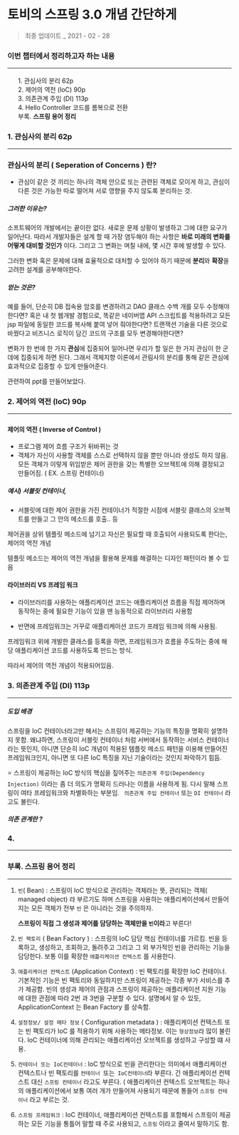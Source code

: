 

# 토비의 스프링 3.0 개념 간단하게

> 
>
> 최종 업데이트 _ 2021 - 02 - 28



<h3>
    이번 챕터에서 정리하고자 하는 내용<hr>
</h3>
<ul style="list-style:none;">
    <li><a href="#sec_target1" style="text-decoration:none;">1. 관심사의 분리 62p </a></li>
    <li><a href="#sec_target2" style="text-decoration:none;">2. 제어의 역전 (IoC) 90p</a></li>
    <li><a href="#sec_target3" style="text-decoration:none;">3. 의존관계 주입 (DI) 113p </a></li>
    <li><a href="#sec_target4" style="text-decoration:none;">4. Hello Controller 코드를 롬복으로 전환</a></li>
    <li><a href="#sec_target5" style="text-decoration:none;">부록. <b>스프링 용어 정리</b></b></a></li></ul>










<div class="sec1">
    <a name="sec_target1"></a>
	<h3>1. 관심사의 분리 62p</h3>
    <hr>
</div>




### 관심사의 분리 ( Seperation of Concerns ) 란? 

- 관심이 같은 것 끼리는 하나의 객체 안으로 또는 관련된 객체로 모이게 하고, 관심이 다른 것은 가능한 따로 떨어져 서로 영향을 주지 않도록 분리하는 것.



##### 그러한 이유는?

  소프트웨어의 개발에서는 끝이란 없다. 새로운 문제 상황이 발생하고 그에 대한 요구가 일어난다. 따라서 개발자들은 설계 할 때 가장 염두해야 하는 사항은 **바로 미래의 변화를 어떻게 대비할 것인가** 이다.  그리고 그 변화는 며칠 내에, 몇 시간 후에 발생할 수 있다.

  그러한 변화 혹은 문제에 대해 효율적으로 대처할 수 있어야 하기 때문에 **분리**와 **확장**을 고려한 설계를 공부해야한다. 

#####  얻는 것은?

  예를 들어, 단순히 DB 접속용 암호를 변경하려고 DAO 클래스 수백 개를 모두 수정해야한다면? 혹은 내 첫 웹개발 경험으로, 똑같은 네이버맵 API 스크립트를 적용하려고 모든 jsp 파일에 동일한 코드를 복사해 붙여 넣어 줘야한다면? 트랜잭션 기술을 다른 것으로 바꿨다고 비즈니스 로직이 담긴 코드의 구조를 모두 변경해야한다면? 

  변화가 한 번에 한 가지 **관심**에 집중되어 일어나면 우리가 할 일은 한 가지 관심이 한 군데에 집중되게 하면 된다.  그래서 객체지향 이론에서 관림사의 분리를 통해 같은 관심에 효과적으로 집중할 수 있게 만들어준다. 



관련하여 ppt를 만들어보았다.



<div class="sec2">
    <a name="sec_target2"></a>
	<h3>2. 제어의 역전 (IoC) 90p</h3>
    <hr>
</div>

##### 

#### 제어의 역전 ( Inverse of Control )

- 프로그램 제어 흐름 구조가 뒤바뀌는 것
- 객체가 자신이 사용할 객체를 스스로 선택하지 않을 뿐만 아니라 생성도 하지 않음. 모든 객체가 이렇게 위임받은 제어 권한을 갖는 특별한 오브젝트에 의해 결정되고 만들어짐. ( EX. 스프링 컨테이너)



##### 예시) 서블릿 컨테이너, 

- 서블릿에 대한 제어 권한을 가진 컨테이너가 적절한 시점에 서블릿 클래스의 오브젝트를 만들고 그 안의 메소드를 호출.. 등



제어권을 상위 템플릿 메소드에 넘기고 자신은 필요할 때 호출되어 사용되도록 한다는, 제어의 역전 개념

템플릿 메소드는 제어의 역전 개념을 활용해 문제를 해결하는 디자인 패턴이라 볼 수 있음



#### 라이브러리 VS 프레임 워크

- 라이브러리를 사용하는 애플리케이션 코드는 애플리케이션 흐름을 직접 제어하며 동작하는 중에 필요한 기능이 있을 땐 능동적으로 라이브러리 사용함

- 반면에 프레임워크는 거꾸로 애플리케이션 코드가 프레임 워크에 의해 사용됨.

프레임워크 위에 개발한 클래스를 등록을 하면, 프레임워크가 흐름을 주도하는 중에 해당 애플리케이션 코드를 사용하도록 만드는 방식. 

따라서 제어의 역전 개념이 적용되어있음.







<div class="sec3">
    <a name="sec_target3"></a>
	<h3>3. 의존관계 주입 (DI) 113p</h3>
    <hr>
</div>



#####  도입 배경 

스프링을 IoC 컨테이너라고만 해서는 스프링이 제공하는 기능의 특징을 명확히 설명하지 못함. 왜냐하면, 스프링이 서블릿 컨테이너 처럼 서버에서 동작하는 서비스 컨테이너라는 뜻인지, 아니면 단순히 IoC 개념이 적용된 템플릿 메소드 패턴을 이용해 만들어진 프레임워크인지, 아니면 또 다른 IoC 특징을 지닌 기술이라는 것인지 파악하기 힘듬. 

:star: 스프링이 제공하는 IoC 방식의 핵심을 짚어주는 `의존관계 주입(Dependency Injection)` 이라는 좀 더 의도가 명확히 드러나는 이름을 사용하게 됨.  다시 말해 스프링이 여타 프레임워크와 차별화하는 부분임. ` 의존관계 주입 컨테이너` 또는 `DI 컨테이너` 라고도 불린다.



##### 의존 관계란 ? 







<div class="sec4">
    <a name="sec_target4"></a>
	<h3>4.</h3>
    <hr>
</div>







<div class="sec5">
    <a name="sec_target5"></a>
	<h3>부록. 스프링 용어 정리</h3>
    <hr>
</div>

1. `빈`( Bean) : 스프링이 IoC 방식으로 관리하는 객체라는 뜻, 관리되는 객체( managed object) 라 부르기도 하며 스프링을 사용하는 애플리케이션에서 만들어지는 모든 객체가 전부 `빈` 은 아니라는 것을 주의하자.

   **스프링이 직접 그 생성과 제어를 담당하는 객체만을 `빈`이라**고 부른다!



2. `빈 팩토리` ( Bean Factory ) : 스프링의 IoC 담당 핵심 컨테이너를 가르킴. 빈을 등록하고, 생성하고, 조회하고, 돌려주고 그리고 그 외 부가적인 빈을 관리하는 기능을 담당한다. 보통 이를 확장한 `애플리케이션 컨텍스트` 를 사용한다.



3. `애플리케이션 컨텍스트` (Application Context) : 빈 팩토리를 확장한 IoC 컨테이너.  기본적인 기능은 빈 팩토리와 동일하지만 스프링이 제공하는 각종 부가 서비스를 추가 제공함. 빈의 생성과 제어의 관점과 스프링이 제공하는 애플리케이션 지원 기능에 대한 관점에 따라 2번 과 3번을 구분할 수 있다. 설명에서 알 수 있듯, ApplicationContext 는 Bean Factory 를 상속함.



4. `설정정보/ 설정 메타 정보` ( Configuration metadata ) : 애플리케이션 컨텍스트 또는 빈 팩토리가 IoC 를 적용하기 위해 사용하는 메타정보. 이는 `형상정보`라 많이 불린다. IoC 컨테이너에 의해 관리되는 애플리케이션 오브젝트를 생성하고 구성할 떄 사용. 



5. `컨테이너 또는 IoC컨테이너` : IoC 방식으로 빈을 관리한다는 의미에서 애플리케이션 컨텍스트나 빈 팩토리를  `컨테이너 `또는` IoC컨테이너`라 부른다. 긴 애플리케이션 컨텍스트 대신 `스프링 컨테이너` 라고도 부른다. ( 애플리케이션 컨텍스트 오브젝트는 하나의 애플리케이션에서 보통 여러 개가 만들어져 사용되기 때문에 통들어 `스프링 컨테이너` 라고 부르는 것.



6. `스프링 프레임워크` : IoC 컨테이너, 애플리케이션 컨텍스트를 포함해서 스프링이 제공하는 모든 기능을 통틀어 말할 때 주로 사용되고, `스프링` 이라고 줄여서 말하기도 함. 

 

